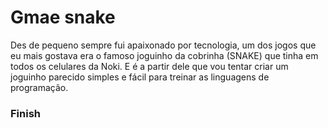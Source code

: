 # Gmae snake 
Des de pequeno sempre fui apaixonado por tecnologia, um dos jogos que eu mais gostava era o famoso joguinho da cobrinha (SNAKE) que tinha em todos os celulares da Noki. E é a partir dele que vou tentar criar um joguinho parecido simples e fácil para treinar as linguagens de programação.


### Finish
